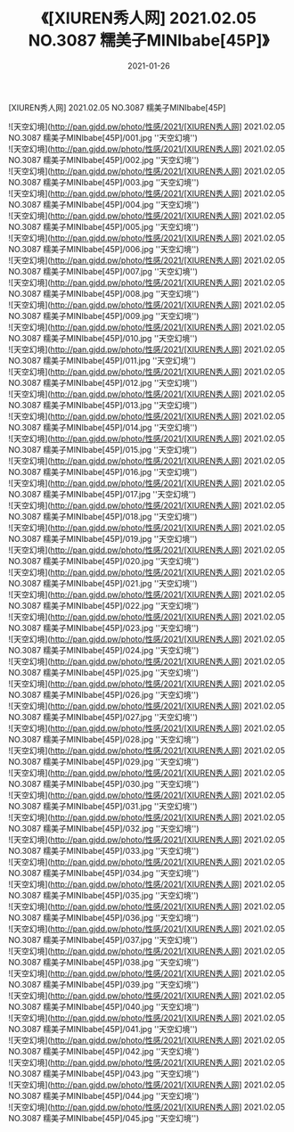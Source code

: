 ﻿---
layout: post
title:  《[XIUREN秀人网] 2021.02.05 NO.3087 糯美子MINIbabe[45P]》
date:   2021-01-26
img: http://pan.gjdd.pw/photo/性感/2021/[XIUREN秀人网] 2021.02.05 NO.3087 糯美子MINIbabe[45P]/000.jpg
categories: [美女, 性感, 泳衣]
---

[XIUREN秀人网] 2021.02.05 NO.3087 糯美子MINIbabe[45P]



![天空幻境](http://pan.gjdd.pw/photo/性感/2021/[XIUREN秀人网] 2021.02.05 NO.3087 糯美子MINIbabe[45P]/001.jpg ''天空幻境'') <br>
![天空幻境](http://pan.gjdd.pw/photo/性感/2021/[XIUREN秀人网] 2021.02.05 NO.3087 糯美子MINIbabe[45P]/002.jpg ''天空幻境'') <br>
![天空幻境](http://pan.gjdd.pw/photo/性感/2021/[XIUREN秀人网] 2021.02.05 NO.3087 糯美子MINIbabe[45P]/003.jpg ''天空幻境'') <br>
![天空幻境](http://pan.gjdd.pw/photo/性感/2021/[XIUREN秀人网] 2021.02.05 NO.3087 糯美子MINIbabe[45P]/004.jpg ''天空幻境'') <br>
![天空幻境](http://pan.gjdd.pw/photo/性感/2021/[XIUREN秀人网] 2021.02.05 NO.3087 糯美子MINIbabe[45P]/005.jpg ''天空幻境'') <br>
![天空幻境](http://pan.gjdd.pw/photo/性感/2021/[XIUREN秀人网] 2021.02.05 NO.3087 糯美子MINIbabe[45P]/006.jpg ''天空幻境'') <br>
![天空幻境](http://pan.gjdd.pw/photo/性感/2021/[XIUREN秀人网] 2021.02.05 NO.3087 糯美子MINIbabe[45P]/007.jpg ''天空幻境'') <br>
![天空幻境](http://pan.gjdd.pw/photo/性感/2021/[XIUREN秀人网] 2021.02.05 NO.3087 糯美子MINIbabe[45P]/008.jpg ''天空幻境'') <br>
![天空幻境](http://pan.gjdd.pw/photo/性感/2021/[XIUREN秀人网] 2021.02.05 NO.3087 糯美子MINIbabe[45P]/009.jpg ''天空幻境'') <br>
![天空幻境](http://pan.gjdd.pw/photo/性感/2021/[XIUREN秀人网] 2021.02.05 NO.3087 糯美子MINIbabe[45P]/010.jpg ''天空幻境'') <br>
![天空幻境](http://pan.gjdd.pw/photo/性感/2021/[XIUREN秀人网] 2021.02.05 NO.3087 糯美子MINIbabe[45P]/011.jpg ''天空幻境'') <br>
![天空幻境](http://pan.gjdd.pw/photo/性感/2021/[XIUREN秀人网] 2021.02.05 NO.3087 糯美子MINIbabe[45P]/012.jpg ''天空幻境'') <br>
![天空幻境](http://pan.gjdd.pw/photo/性感/2021/[XIUREN秀人网] 2021.02.05 NO.3087 糯美子MINIbabe[45P]/013.jpg ''天空幻境'') <br>
![天空幻境](http://pan.gjdd.pw/photo/性感/2021/[XIUREN秀人网] 2021.02.05 NO.3087 糯美子MINIbabe[45P]/014.jpg ''天空幻境'') <br>
![天空幻境](http://pan.gjdd.pw/photo/性感/2021/[XIUREN秀人网] 2021.02.05 NO.3087 糯美子MINIbabe[45P]/015.jpg ''天空幻境'') <br>
![天空幻境](http://pan.gjdd.pw/photo/性感/2021/[XIUREN秀人网] 2021.02.05 NO.3087 糯美子MINIbabe[45P]/016.jpg ''天空幻境'') <br>
![天空幻境](http://pan.gjdd.pw/photo/性感/2021/[XIUREN秀人网] 2021.02.05 NO.3087 糯美子MINIbabe[45P]/017.jpg ''天空幻境'') <br>
![天空幻境](http://pan.gjdd.pw/photo/性感/2021/[XIUREN秀人网] 2021.02.05 NO.3087 糯美子MINIbabe[45P]/018.jpg ''天空幻境'') <br>
![天空幻境](http://pan.gjdd.pw/photo/性感/2021/[XIUREN秀人网] 2021.02.05 NO.3087 糯美子MINIbabe[45P]/019.jpg ''天空幻境'') <br>
![天空幻境](http://pan.gjdd.pw/photo/性感/2021/[XIUREN秀人网] 2021.02.05 NO.3087 糯美子MINIbabe[45P]/020.jpg ''天空幻境'') <br>
![天空幻境](http://pan.gjdd.pw/photo/性感/2021/[XIUREN秀人网] 2021.02.05 NO.3087 糯美子MINIbabe[45P]/021.jpg ''天空幻境'') <br>
![天空幻境](http://pan.gjdd.pw/photo/性感/2021/[XIUREN秀人网] 2021.02.05 NO.3087 糯美子MINIbabe[45P]/022.jpg ''天空幻境'') <br>
![天空幻境](http://pan.gjdd.pw/photo/性感/2021/[XIUREN秀人网] 2021.02.05 NO.3087 糯美子MINIbabe[45P]/023.jpg ''天空幻境'') <br>
![天空幻境](http://pan.gjdd.pw/photo/性感/2021/[XIUREN秀人网] 2021.02.05 NO.3087 糯美子MINIbabe[45P]/024.jpg ''天空幻境'') <br>
![天空幻境](http://pan.gjdd.pw/photo/性感/2021/[XIUREN秀人网] 2021.02.05 NO.3087 糯美子MINIbabe[45P]/025.jpg ''天空幻境'') <br>
![天空幻境](http://pan.gjdd.pw/photo/性感/2021/[XIUREN秀人网] 2021.02.05 NO.3087 糯美子MINIbabe[45P]/026.jpg ''天空幻境'') <br>
![天空幻境](http://pan.gjdd.pw/photo/性感/2021/[XIUREN秀人网] 2021.02.05 NO.3087 糯美子MINIbabe[45P]/027.jpg ''天空幻境'') <br>
![天空幻境](http://pan.gjdd.pw/photo/性感/2021/[XIUREN秀人网] 2021.02.05 NO.3087 糯美子MINIbabe[45P]/028.jpg ''天空幻境'') <br>
![天空幻境](http://pan.gjdd.pw/photo/性感/2021/[XIUREN秀人网] 2021.02.05 NO.3087 糯美子MINIbabe[45P]/029.jpg ''天空幻境'') <br>
![天空幻境](http://pan.gjdd.pw/photo/性感/2021/[XIUREN秀人网] 2021.02.05 NO.3087 糯美子MINIbabe[45P]/030.jpg ''天空幻境'') <br>
![天空幻境](http://pan.gjdd.pw/photo/性感/2021/[XIUREN秀人网] 2021.02.05 NO.3087 糯美子MINIbabe[45P]/031.jpg ''天空幻境'') <br>
![天空幻境](http://pan.gjdd.pw/photo/性感/2021/[XIUREN秀人网] 2021.02.05 NO.3087 糯美子MINIbabe[45P]/032.jpg ''天空幻境'') <br>
![天空幻境](http://pan.gjdd.pw/photo/性感/2021/[XIUREN秀人网] 2021.02.05 NO.3087 糯美子MINIbabe[45P]/033.jpg ''天空幻境'') <br>
![天空幻境](http://pan.gjdd.pw/photo/性感/2021/[XIUREN秀人网] 2021.02.05 NO.3087 糯美子MINIbabe[45P]/034.jpg ''天空幻境'') <br>
![天空幻境](http://pan.gjdd.pw/photo/性感/2021/[XIUREN秀人网] 2021.02.05 NO.3087 糯美子MINIbabe[45P]/035.jpg ''天空幻境'') <br>
![天空幻境](http://pan.gjdd.pw/photo/性感/2021/[XIUREN秀人网] 2021.02.05 NO.3087 糯美子MINIbabe[45P]/036.jpg ''天空幻境'') <br>
![天空幻境](http://pan.gjdd.pw/photo/性感/2021/[XIUREN秀人网] 2021.02.05 NO.3087 糯美子MINIbabe[45P]/037.jpg ''天空幻境'') <br>
![天空幻境](http://pan.gjdd.pw/photo/性感/2021/[XIUREN秀人网] 2021.02.05 NO.3087 糯美子MINIbabe[45P]/038.jpg ''天空幻境'') <br>
![天空幻境](http://pan.gjdd.pw/photo/性感/2021/[XIUREN秀人网] 2021.02.05 NO.3087 糯美子MINIbabe[45P]/039.jpg ''天空幻境'') <br>
![天空幻境](http://pan.gjdd.pw/photo/性感/2021/[XIUREN秀人网] 2021.02.05 NO.3087 糯美子MINIbabe[45P]/040.jpg ''天空幻境'') <br>
![天空幻境](http://pan.gjdd.pw/photo/性感/2021/[XIUREN秀人网] 2021.02.05 NO.3087 糯美子MINIbabe[45P]/041.jpg ''天空幻境'') <br>
![天空幻境](http://pan.gjdd.pw/photo/性感/2021/[XIUREN秀人网] 2021.02.05 NO.3087 糯美子MINIbabe[45P]/042.jpg ''天空幻境'') <br>
![天空幻境](http://pan.gjdd.pw/photo/性感/2021/[XIUREN秀人网] 2021.02.05 NO.3087 糯美子MINIbabe[45P]/043.jpg ''天空幻境'') <br>
![天空幻境](http://pan.gjdd.pw/photo/性感/2021/[XIUREN秀人网] 2021.02.05 NO.3087 糯美子MINIbabe[45P]/044.jpg ''天空幻境'') <br>
![天空幻境](http://pan.gjdd.pw/photo/性感/2021/[XIUREN秀人网] 2021.02.05 NO.3087 糯美子MINIbabe[45P]/045.jpg ''天空幻境'') <br>